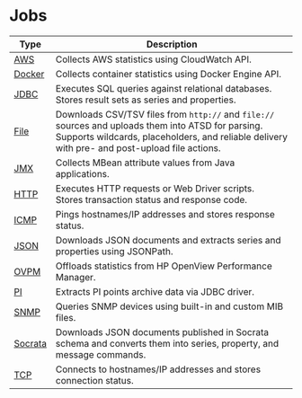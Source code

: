 # Jobs

**Type** | **Description**
----- | -----
[AWS](./aws.md) | Collects AWS statistics using CloudWatch API.
[Docker](./docker.md) | Collects container statistics using Docker Engine API.
[JDBC](./jdbc.md) | Executes SQL queries against relational databases.<br/>Stores result sets as series and properties.
[File](./file.md) | Downloads CSV/TSV files from `http://` and `file://` sources and uploads them into ATSD for parsing.<br/>Supports wildcards, placeholders, and reliable delivery with pre- and post-upload file actions.
[JMX](./jmx.md) | Collects MBean attribute values from Java applications.
[HTTP](./http.md) | Executes HTTP requests or Web Driver scripts. <br/>Stores transaction status and response code.
[ICMP](./icmp.md) | Pings hostnames/IP addresses and stores response status.
[JSON](./json.md) | Downloads JSON documents and extracts series and properties using JSONPath.
[OVPM](./ovpm.md) | Offloads statistics from HP OpenView Performance Manager.
[PI](./pi.md) | Extracts PI points archive data via JDBC driver.
[SNMP](./snmp.md) | Queries SNMP devices using built-in and custom MIB files.
[Socrata](./socrata.md) | Downloads JSON documents published in Socrata schema and converts them into series, property, and message commands.
[TCP](./tcp.md) | Connects to hostnames/IP addresses and stores connection status.
